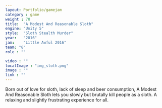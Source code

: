 ```yaml
---
layout: Portfolio/gamejam
category : game
weight : 70
title:  "A Modest And Reasonable Sloth"
engine: "Unity 5"
style:  "Sloth Stealth Murder"
year:   "2016"
jam: 	"Little Awful 2016"
team: "8"
role : ""

video : ""
localImage : "img_sloth.png"
image : ""
link : ""
---
```

Born out of love for sloth, lack of sleep and beer consumption, A Modest And Reasonable Sloth lets you slowly but brutally kill people as a sloth. A relaxing and slightly frustrating experience for all.
